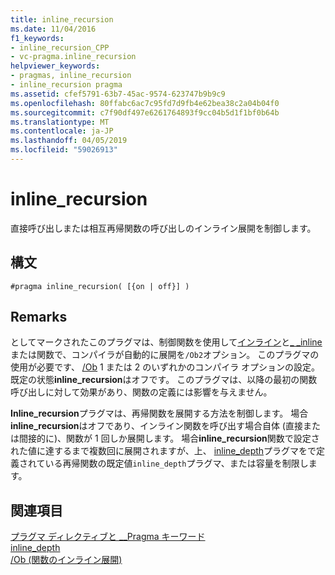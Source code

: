 ```yaml
---
title: inline_recursion
ms.date: 11/04/2016
f1_keywords:
- inline_recursion_CPP
- vc-pragma.inline_recursion
helpviewer_keywords:
- pragmas, inline_recursion
- inline_recursion pragma
ms.assetid: cfef5791-63b7-45ac-9574-623747b9b9c9
ms.openlocfilehash: 80ffabc6ac7c95fd7d9fb4e62bea38c2a04b04f0
ms.sourcegitcommit: c7f90df497e6261764893f9cc04b5d1f1bf0b64b
ms.translationtype: MT
ms.contentlocale: ja-JP
ms.lasthandoff: 04/05/2019
ms.locfileid: "59026913"
---
```

# <a name="inlinerecursion"></a>inline_recursion
直接呼び出しまたは相互再帰関数の呼び出しのインライン展開を制御します。

## <a name="syntax"></a>構文

```
#pragma inline_recursion( [{on | off}] )
```

## <a name="remarks"></a>Remarks

としてマークされたこのプラグマは、制御関数を使用して[インライン](../cpp/inline-functions-cpp.md)と[_ _inline](../cpp/inline-functions-cpp.md)または関数で、コンパイラが自動的に展開を`/Ob2`オプション。 このプラグマの使用が必要です、 [/Ob](../build/reference/ob-inline-function-expansion.md) 1 または 2 のいずれかのコンパイラ オプションの設定。 既定の状態**inline_recursion**はオフです。 このプラグマは、以降の最初の関数呼び出しに対して効果があり、関数の定義には影響を与えません。

**Inline_recursion**プラグマは、再帰関数を展開する方法を制御します。 場合**inline_recursion**はオフであり、インライン関数を呼び出す場合自体 (直接または間接的に)、関数が 1 回しか展開します。 場合**inline_recursion**関数で設定された値に達するまで複数回に展開されますが、上、 [inline_depth](../preprocessor/inline-depth.md)プラグマをで定義されている再帰関数の既定値`inline_depth`プラグマ、または容量を制限します。

## <a name="see-also"></a>関連項目

[プラグマ ディレクティブと __Pragma キーワード](../preprocessor/pragma-directives-and-the-pragma-keyword.md)<br/>
[inline_depth](../preprocessor/inline-depth.md)<br/>
[/Ob (関数のインライン展開)](../build/reference/ob-inline-function-expansion.md)